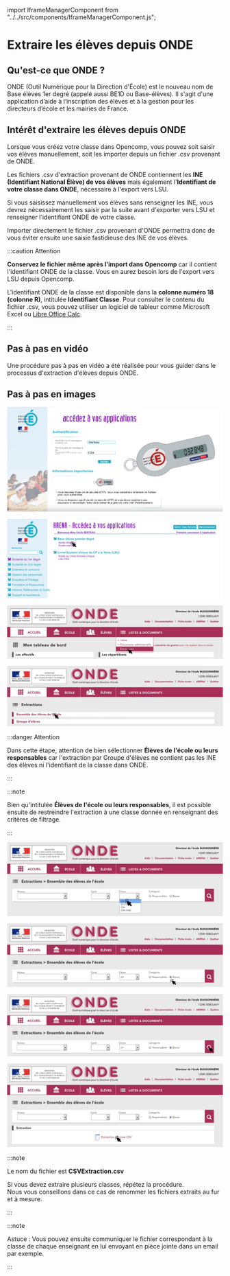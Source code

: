 import IframeManagerComponent from "../../src/components/IframeManagerComponent.js";

# Extraire les élèves depuis ONDE

## Qu'est-ce que ONDE ?

ONDE (Outil Numérique pour la Direction d'École) est le nouveau nom de Base élèves 1er degré (appelé aussi BE1D ou Base-élèves). Il s'agit d'une application d’aide à l’inscription des élèves et à la gestion pour les directeurs d’école et les mairies de France.

## Intérêt d'extraire les élèves depuis ONDE

Lorsque vous créez votre classe dans Opencomp, vous pouvez soit saisir vos élèves manuellement, soit les importer depuis un fichier .csv provenant de ONDE.

Les fichiers .csv d'extraction provenant de ONDE contiennent les **INE (Identifiant National Élève) de vos élèves** mais également l'**Identifiant de votre classe dans ONDE**, nécessaire à l'export vers LSU.

Si vous saisissez manuellement vos élèves sans renseigner les INE, vous devrez nécessairement les saisir par la suite avant d'exporter vers LSU et renseigner l'identifiant ONDE de votre classe.

Importer directement le fichier .csv provenant d'ONDE permettra donc de vous éviter ensuite une saisie fastidieuse des INE de vos élèves.

:::caution Attention

**Conservez le fichier même après l'import dans Opencomp** car il contient l'identifiant ONDE de la classe. Vous en aurez besoin lors de l'export vers LSU depuis Opencomp.

L'identifiant ONDE de la classe est disponible dans la **colonne numéro 18 (colonne R)**, intitulée **Identifiant Classe**. Pour consulter le contenu du fichier .csv, vous pouvez utiliser un logiciel de tableur comme Microsoft Excel ou [Libre Office Calc](https://fr.libreoffice.org/download/libreoffice-stable/).

:::


## Pas à pas en vidéo

Une procédure pas à pas en vidéo a été réalisée pour vous guider dans le processus d'extraction d'élèves depuis ONDE.

<div data-service="youtube" data-id="02p68MT_WY8" data-autoscale></div>
<IframeManagerComponent/>


## Pas à pas en images

![Accédez au portail ARENA de votre académie et identifiez vous avec votre clé OTP.](../.gitbook/assets/id_arena.png)

![Sélectionnez "Accès directeur" dans la rubrique "Base élèves premier degré"](../.gitbook/assets/arena.png)

![Sélectionnez "Extractions" dans le menu "Listes & documents"](../.gitbook/assets/extraction.png)

![Sélectionnez "Élèves de l'école ou leurs responsables"](../.gitbook/assets/ensemble.png)

:::danger Attention

Dans cette étape, attention de bien sélectionner **Élèves de l'école ou leurs responsables** car l'extraction par Groupe d'élèves ne contient pas les INE des élèves ni l'identifiant de la classe dans ONDE.

:::


:::note

Bien qu'intitulée **Élèves de l'école ou leurs responsables**, il est possible ensuite de restreindre l'extraction à une classe donnée en renseignant des critères de filtrage.

:::


![Choisissez la classe à extraire](../.gitbook/assets/classe.png)

![Choisissez la catégorie "Élèves"](../.gitbook/assets/eleves.png)

![Cliquez sur l'icône de la loupe pour valider votre sélection.](../.gitbook/assets/loupe.png)

![Cliquez sur "Extraction format CSV" pour télécharger le fichier.](../.gitbook/assets/extractioncsv.png)

:::note

Le nom du fichier est **CSVExtraction.csv**

Si vous devez extraire plusieurs classes, répétez la procédure.\
Nous vous conseillons dans ce cas de renommer les fichiers extraits au fur et à mesure.

:::


:::note

Astuce : Vous pouvez ensuite communiquer le fichier correspondant à la classe de chaque enseignant en lui envoyant en pièce jointe dans un email par exemple.

:::


